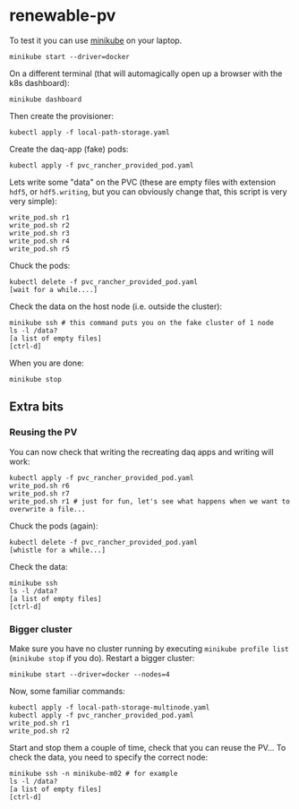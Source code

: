 # renewable-pv

To test it you can use [minikube](https://minikube.sigs.k8s.io/docs/start/) on your laptop.
```
minikube start --driver=docker
```

On a different terminal (that will automagically open up a browser with the k8s dashboard):
```
minikube dashboard
```

Then create the provisioner:
```
kubectl apply -f local-path-storage.yaml
```

Create the daq-app (fake) pods:
```
kubectl apply -f pvc_rancher_provided_pod.yaml
```

Lets write some "data" on the PVC (these are empty files with extension `hdf5`, or `hdf5.writing`, but you can obviously change that, this script is very very simple):
```
write_pod.sh r1
write_pod.sh r2
write_pod.sh r3
write_pod.sh r4
write_pod.sh r5
```

Chuck the pods:
```
kubectl delete -f pvc_rancher_provided_pod.yaml
[wait for a while....]
```

Check the data on the host node (i.e. outside the cluster):
```
minikube ssh # this command puts you on the fake cluster of 1 node
ls -l /data?
[a list of empty files]
[ctrl-d]
```

When you are done:
```
minikube stop
```

## Extra bits
### Reusing the PV
You can now check that writing the recreating daq apps and writing will work:
```
kubectl apply -f pvc_rancher_provided_pod.yaml
write_pod.sh r6
write_pod.sh r7
write_pod.sh r1 # just for fun, let's see what happens when we want to overwrite a file...
```

Chuck the pods (again):
```
kubectl delete -f pvc_rancher_provided_pod.yaml
[whistle for a while...]
```

Check the data:
```
minikube ssh
ls -l /data?
[a list of empty files]
[ctrl-d]
```

### Bigger cluster
Make sure you have no cluster running by executing `minikube profile list` (`minikube stop` if you do).
Restart a bigger cluster:
```
minikube start --driver=docker --nodes=4
```

Now, some familiar commands:
```
kubectl apply -f local-path-storage-multinode.yaml
kubectl apply -f pvc_rancher_provided_pod.yaml
write_pod.sh r1
write_pod.sh r2
```

Start and stop them a couple of time, check that you can reuse the PV...
To check the data, you need to specify the correct node:
```
minikube ssh -n minikube-m02 # for example
ls -l /data?
[a list of empty files]
[ctrl-d]
```
